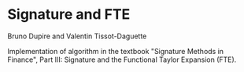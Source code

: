 # Signature and FTE
Bruno Dupire and Valentin Tissot-Daguette

Implementation of algorithm in the textbook "Signature Methods in Finance", Part III: Signature and the Functional Taylor Expansion (FTE).



